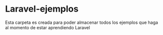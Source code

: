 # Laravel-ejemplos
Esta carpeta es creada para poder almacenar todos los ejemplos que haga al momento de estar aprendiendo Laravel
